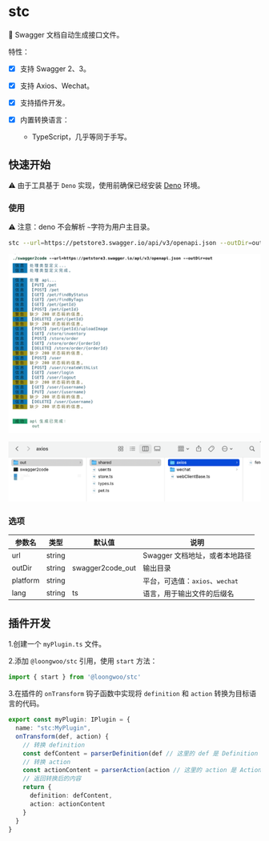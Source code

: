 # stc

🔧 Swagger 文档自动生成接口文件。

特性：

- [x] 支持 Swagger 2、3。
- [x] 支持 Axios、Wechat。
- [x] 支持插件开发。
- [x] 内置转换语言：

  - TypeScript，几乎等同于手写。

## 快速开始

⚠️ 由于工具基于 `Deno` 实现，使用前确保已经安装 [Deno](https://github.com/denoland/deno#install) 环境。

### 使用

⚠️ 注意：deno 不会解析 `~`字符为用户主目录。

```sh
stc --url=https://petstore3.swagger.io/api/v3/openapi.json --outDir=out
```

![终端输出信息](resources/output.png)

![输出文件](resources/file.png)

### 选项

| 参数名 | 类型 | 默认值 | 说明 |
| --- | --- | --- | --- |
| url | string |  | Swagger 文档地址，或者本地路径 |
| outDir | string | swagger2code_out | 输出目录 |
| platform | string |  | 平台，可选值：`axios`、`wechat` |
| lang | string | ts | 语言，用于输出文件的后缀名 |

## 插件开发

1.创建一个 `myPlugin.ts` 文件。

2.添加 `@loongwoo/stc` 引用，使用 `start` 方法：

```ts
import { start } from '@loongwoo/stc'
```

3.在插件的 `onTransform` 钩子函数中实现将 `definition` 和 `action` 转换为目标语言的代码。

```ts
export const myPlugin: IPlugin = {
  name: "stc:MyPlugin",
  onTransform(def, action) {
    // 转换 definition
    const defContent = parserDefinition(def // 这里的 def 是 Definition 对象)
    // 转换 action
    const actionContent = parserAction(action // 这里的 action 是 Action 对象)
    // 返回转换后的内容
    return {
      definition: defContent,
      action: actionContent
    }
  }
}
```
